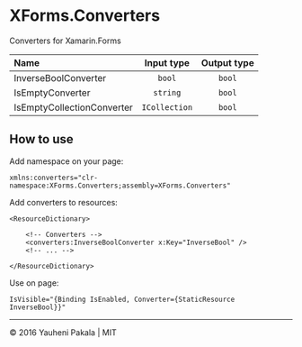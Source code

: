 # XForms.Converters
Converters for Xamarin.Forms

| Name            | Input type | Output type |
|:---------------|:----------------:|:---------:|
| InverseBoolConverter | `bool` | `bool` |
| IsEmptyConverter | `string` | `bool` |
| IsEmptyCollectionConverter | `ICollection` | `bool` |

## How to use

Add namespace on your page:
```
xmlns:converters="clr-namespace:XForms.Converters;assembly=XForms.Converters"
```

Add converters to resources:
```
<ResourceDictionary>

	<!-- Converters -->
	<converters:InverseBoolConverter x:Key="InverseBool" />
	<!-- ... -->
	
</ResourceDictionary>
```

Use on page:
```
IsVisible="{Binding IsEnabled, Converter={StaticResource InverseBool}}"
```

---

&copy; 2016 Yauheni Pakala | MIT
